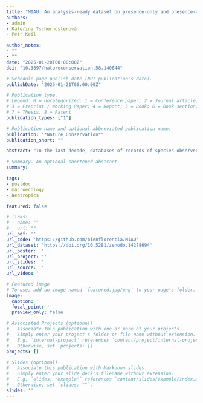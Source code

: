 ```yaml
---
title: "MIAU: An analysis-ready dataset on presence-only and presence-absence data of Neotropical carnivores (Mammalia, Carnivora) from 2000 to 2021"
authors:
- admin
- Kateřina Tschernosterová
- Petr Keil

author_notes:
- ""
- ""
date: "2025-01-20T00:00:00Z"
doi: "10.3897/natureconservation.58.140644"

# Schedule page publish date (NOT publication's date).
publishDate: "2025-01-21T00:00:00Z"

# Publication type.
# Legend: 0 = Uncategorized; 1 = Conference paper; 2 = Journal article;
# 3 = Preprint / Working Paper; 4 = Report; 5 = Book; 6 = Book section;
# 7 = Thesis; 8 = Patent
publication_types: ["1"]

# Publication name and optional abbreviated publication name.
publication: "*Nature Conservation*"
publication_short: ""

abstract: "In the last decade, databases of records of species observed at the same location at different points in time over large spatial extents have been made available. Unfortunately, these sources are scarce in regions such as Latin America. We present a dataset of 60,179 point occurrences (i.e. presence-only data, PO) and 45,468 camera-trap survey records (i.e. presence-absence data, PA) for 63 species of carnivores of the Neotropical Region from 2000 to 2021. We collated the data from various sources, including 64 newly-digitised bibliographic references. We cleaned, taxonomically harmonised and standardised the data following the Darwin Core and Humboldt Core standards and present them here as csv files. We have also made these data fit for analyses by aggregating the data into two time periods (time1: 2000–2013 and time2: 2014–2021), with PO grid cell counts of 100 × 100 km and PA polygons of varying size, presented as geopackage files. These data can be used for large-scale species distribution models, calculation of population trends, extinction risk analyses and educational purposes."

# Summary. An optional shortened abstract.
summary:

tags:
- postdoc
- macroecology
- Neotropics

featured: false

# links:
# - name: ""
#   url: ""
url_pdf: ''
url_code: 'https://github.com/bienflorencia/MIAU'
url_dataset: 'https://doi.org/10.5281/zenodo.14278694'
url_poster: ''
url_project: ''
url_slides: ''
url_source: ''
url_video: ''

# Featured image
# To use, add an image named `featured.jpg/png` to your page's folder.
image:
  caption: ''
  focal_point: ''
  preview_only: false

# Associated Projects (optional).
#   Associate this publication with one or more of your projects.
#   Simply enter your project's folder or file name without extension.
#   E.g. `internal-project` references `content/project/internal-project/index.md`.
#   Otherwise, set `projects: []`.
projects: []

# Slides (optional).
#   Associate this publication with Markdown slides.
#   Simply enter your slide deck's filename without extension.
#   E.g. `slides: "example"` references `content/slides/example/index.md`.
#   Otherwise, set `slides: ""`.
slides: ''
---
```

